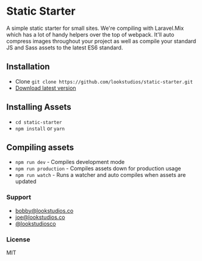 # Static Starter
A simple static starter for small sites. We're compiling with Laravel.Mix which has a lot of handy helpers over the top of webpack. It'll auto compress images throughout your project as well as compile your standard JS and Sass assets to the latest ES6 standard.

## Installation
- Clone `git clone https://github.com/lookstudios/static-starter.git`
- [Download latest version](https://github.com/lookstudios/static-starter/archive/master.zip)

## Installing Assets
- `cd static-starter`
- `npm install` or `yarn`

## Compiling assets
- `npm run dev` - Compiles development mode
- `npm run production` - Compiles assets down for production usage
- `npm run watch` - Runs a watcher and auto compiles when assets are updated

### Support
-   [bobby@lookstudios.co](mailto:bobby@lookstudios.co)
-   [joe@lookstudios.co](mailto:joe@lookstudios.co)
-   [@lookstudiosco](http://twitter.com/lookstudiosco)

### License
MIT
